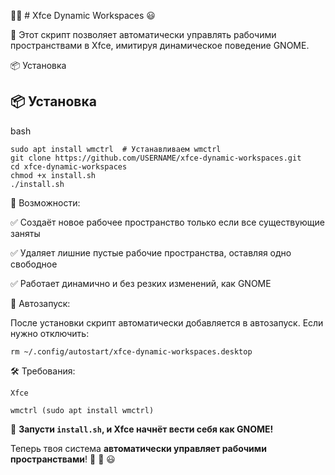 🚀🎉 # Xfce Dynamic Workspaces 😃

💪 Этот скрипт позволяет автоматически управлять рабочими пространствами в Xfce, имитируя динамическое поведение GNOME. 

📦 Установка

## 📦 Установка  

bash

    sudo apt install wmctrl  # Устанавливаем wmctrl  
    git clone https://github.com/USERNAME/xfce-dynamic-workspaces.git  
    cd xfce-dynamic-workspaces  
    chmod +x install.sh  
    ./install.sh

🚀 Возможности:

✅ Создаёт новое рабочее пространство только если все существующие заняты 

✅ Удаляет лишние пустые рабочие пространства, оставляя одно свободное 

✅ Работает динамично и без резких изменений, как GNOME

🔄 Автозапуск:

После установки скрипт автоматически добавляется в автозапуск. Если нужно отключить:

    rm ~/.config/autostart/xfce-dynamic-workspaces.desktop

🛠 Требования:

    Xfce

    wmctrl (sudo apt install wmctrl)
 
🔧 **Запусти `install.sh`, и Xfce начнёт вести себя как GNOME!**  

Теперь твоя система **автоматически управляет рабочими пространствами**! 🚀 💪 😃

